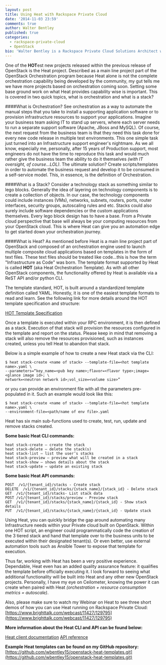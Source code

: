 ```yaml
---
layout: post
title: Using Heat with Rackspace Private Cloud
date: '2014-11-03 23:59'
comments: true
author: Walter Bentley
published: true
categories:
  - rackspace-private-cloud
  - OpenStack
bio: 'Walter Bentley is a Rackspace Private Cloud Solutions Architect with a background in Production Systems Administration and Solutions Architecture. In the past, always being the requester, consumer and advisor to companies to use technologies such as OpenStack, now promoter of OpenStack technology and Cloud educator. Twitter @djstayflypro'
---
```


One of the **HOT**est new projects released within the previous release of OpenStack is the Heat project.  Described as a main line project part of the OpenStack Orchestration program because Heat alone is not the complete orchestration capability being developed by the community, my gut tells me we have more projects based on orchestration coming soon.  Setting some base ground work on what Heat provides capability wise is important.  This is covered in two quick topics, what is orchestration and what is a stack?

<!-- more -->

####What is Orchestration?
See orchestration as a way to automate the manual steps that you take to install a supporting application software or to provision infrastructure resources to support your applications. Imagine your business team asking IT to stand up servers, where each server needs to run a separate support software (Apache, JBoss and MySQL). Of course, the next request from the business team is that they need this task done for every new code release in multiple test environments. This one simple task just turned into an Infrastructure support engineer's nightmare. As we all know, especially me, personally, after 15 years of Production support, most engineers do not have the time to reproduce this task and would much rather give the business team the ability to do it themselves *(with IT oversight, of course…LOL)*. The ultimate solution? Create scripts/templates in order to automate the business request and develop it to be consumed in a self-service model. This, in essence, is the definition of Orchestration.

####What is a Stack?
Consider a technology stack as something similar to lego blocks. Generally the idea of layering on technology components is to create a collection of objects. In our case, the technology components could include instances (VMs), networks, subnets, routers, ports, router interfaces, security groups, autoscaling rules and etc. Stacks could also surely include software dependencies or the custom applications themselves.  Every lego block design has to have a base.  From a Private cloud perspective that base will always be your computing resources from your OpenStack cloud.  This is where Heat can give you an automation edge to get started down your orchestration journey.

####What is Heat?
As mentioned before Heat is a main line project part of OpenStack and composed of an orchestration engine used to launch multiple composite cloud applications based on templates in the form of text files.  These text files should be treated like code…this is how the term "Infrastructure as Code" was born.  The template format supported by Heat is called **HOT** (aka Heat Orchestration Template).  As with all other OpenStack components, the functionality offered by Heat is available via a ReST API and/or python CLI.

The template standard, HOT, is built around a standardized template definition called YAML.  Honestly, it is one of the easiest template formats to read and learn.  See the following link for more details around the HOT template specification and structure:  

[HOT Template Specification](http://docs.openstack.org/developer/heat/template_guide/hot_spec.html)

Once a template is executed within your RPC environment, it is then defined as a stack.  Execution of that stack will provision the resources configured in the template and report on the status.  Please keep in mind that removing a stack will also remove the resources provisioned, such as instances created, unless you tell Heat to abandon that stack.  

Below is a simple example of how to create a new Heat stack via the CLI:

    $ heat stack-create <name of stack> --template-file=<hot template name>.yaml \
    --parameters=“key_name=<pub key name>;flavor=<flavor type>;image=<glance image id>; \
    network=<neutron network id>;vol_size=<volume size>”

or you can provide an environment file with all the parameters pre-populated in it.  Such an example would look like this:

    $ heat stack-create <name of stack> --template-file=<hot template name>.yaml \
    --environment-file=<path/name of env file>.yaml


Heat has six main sub-functions used to create, test, run, update and remove stacks created.

**Some basic Heat CLI commands:**

    heat stack-create – create the stack
    heat stack-delete – delete the stack(s)
    heat stack-list – list the user’s stacks
    heat stack-preview – preview what will be created in a stack
    heat stack-show – shows details about the stack
    heat stack-update – update an existing stack

**Some basic Heat API commands:**

    POST  /v1/{tenant_id}/stacks - Create stack
    DELETE  /v1/{tenant_id}/stacks/{stack_name}/{stack_id} - Delete stack
    GET  /v1/{tenant_id}/stacks- List stack data
    POST /v1/{tenant_id}/stacks/preview - Preview stack
    GET  /v1/{tenant_id}/stacks/{stack_name}/{stack_id} - Show stack details
    PUT  /v1/{tenant_id}/stacks/{stack_name}/{stack_id} - Update stack

Using Heat, you can quickly bridge the gap around automating many Infrastructure needs within your Private cloud built on OpenStack. Within one HOT script, an engineer could programmatically code the creation of the 3 tiered stack and hand that template over to the business units to be executed within their designated tenant(s). Or even better, use external automation tools such as Ansible Tower to expose that template for execution.

Thus far, working with Heat has been a very positive experience. Dependable, Heat even has an added quality assurance feature: it qualifies the template before officially executing it. I look forward to seeing what additional functionality will be built into Heat and any other new OpenStack projects. Personally, I have my eye on Ceilometer, knowing the power it can create when paired with Heat *(orchestration + resource consumption metrics = autoscale)*.

Also, please make sure to watch my Webinar on Heat to see three short demos of how you can use Heat running on Rackspace Private Cloud:
[https://www.brighttalk.com/webcast/11427/129795](https://www.brighttalk.com/webcast/11427/129795) 

**More information about the Heat CLI and API can be found below:**

[Heat client documentation](http://docs.openstack.org/cli-reference/content/heatclient_commands.html)
[API reference](http://developer.openstack.org/api-ref-orchestration-v1.html)

**Example Heat templates can be found on my GitHub repository:**
[https://github.com/wbentley15/openstack-heat-templates.git](https://github.com/wbentley15/openstack-heat-templates.git)